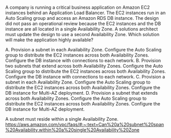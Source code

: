 A company is running a critical business application on Amazon EC2 instances behind an Application Load Balancer. The EC2 instances run in an Auto Scaling group and access an Amazon RDS DB instance. The design did not pass an operational review because the EC2 instances and the DB instance are all located in a single Availability Zone. A solutions architect must update the design to use a second Availability Zone. Which solution will make the application highly available? 

A. Provision a subnet in each Availability Zone. Configure the Auto Scaling group to distribute the EC2 instances across both Availability Zones. Configure the DB instance with connections to each network. 
B. Provision two subnets that extend across both Availability Zones. Configure the Auto Scaling group to distribute the EC2 instances across both Availability Zones. Configure the DB instance with connections to each network. 
C. Provision a subnet in each Availability Zone. Configure the Auto Scaling group to distribute the EC2 instances across both Availability Zones. Configure the DB instance for Multi-AZ deployment. 
D. Provision a subnet that extends across both Availability Zones. Configure the Auto Scaling group to distribute the EC2 instances across both Availability Zones. Configure the DB instance for Multi-AZ deployment.

A subnet must reside within a single Availability Zone. 
https://aws.amazon.com/vpc/faqs/#:~:text=Can%20a%20subnet%20span%20Availability,within%20a%20single%20Availability%20Zone